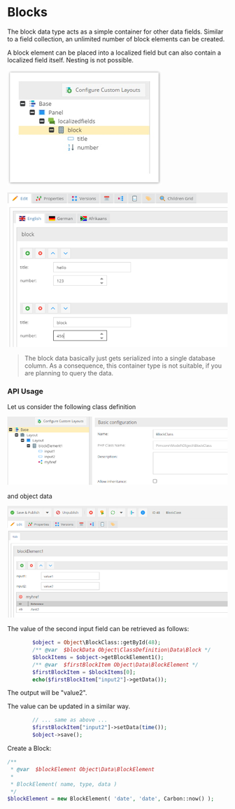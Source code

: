 # Blocks

The block data type acts as a simple container for other data fields. 
Similar to a field collection, an unlimited number of block elements can be created.

A block element can be placed into a localized field but can also contain a localized field itself. 
Nesting is not possible.

![Block data type](../../../img/ObjectsBlocks_data_container.jpg)

![Block, edit peview](../../../img/ObjectsBlocks_edit_preview.png)


> The block data basically just gets serialized into a single database column. 
> As a consequence, this container type is not suitable, if you are planning to query the data.

### API Usage

Let us consider the following class definition

![Class Definition](../../../img/block-classdefinition.png)

and object data
 
 ![Class Definition](../../../img/block-values.png)

The value of the second input field can be retrieved as follows:

```php
        $object = Object\BlockClass::getById(48);
        /** @var  $blockData Object\ClassDefinition\Data\Block */
        $blockItems = $object->getBlockElement1();
        /** @var  $firstBlockItem Object\Data\BlockElement */
        $firstBlockItem = $blockItems[0];
        echo($firstBlockItem["input2"]->getData());
```

The output will be "value2".

The value can be updated in a similar way.

```php
        // ... same as above ...
        $firstBlockItem["input2"]->setData(time());
        $object->save();
```


Create a Block:

```php
/** 
 * @var  $blockElement Object\Data\BlockElement
 * 
 * BlockElement( name, type, data )
 */
$blockElement = new BlockElement( 'date', 'date', Carbon::now() );
```



